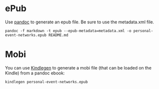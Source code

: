 
# ePub 
Use [pandoc](http://johnmacfarlane.net/pandoc/) to generate an epub file. Be sure to use the metadata.xml file. 

```
pandoc -f markdown -t epub --epub-metadata=metadata.xml -o personal-event-networks.epub README.md
```

# Mobi
You can use [Kindlegen](http://www.amazon.com/gp/feature.html?ie=UTF8&docId=1000234621) to generate a mobi file (that can be loaded on the Kindle) from a pandoc ebook:

```
kindlegen personal-event-networks.epub
```
